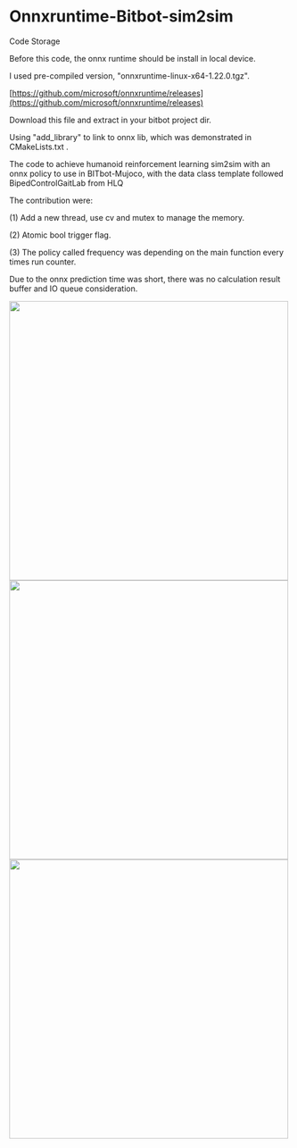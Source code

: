 # Onnxruntime-Bitbot-sim2sim
Code Storage


Before this code, the onnx runtime should be install in local device.


I used pre-compiled version, "onnxruntime-linux-x64-1.22.0.tgz". 


[https://github.com/microsoft/onnxruntime/releases](https://github.com/microsoft/onnxruntime/releases)


Download this file and extract in your bitbot project dir.


Using "add_library" to link to onnx lib, which was demonstrated in CMakeLists.txt
 .

The code to achieve humanoid reinforcement learning sim2sim with an onnx policy to use in BITbot-Mujoco, with the data class template followed BipedControlGaitLab from HLQ


The contribution were:


(1) Add a new thread, use cv and mutex to manage the memory.


(2) Atomic bool trigger flag.


(3) The policy called frequency was depending on the main function every times run counter.


Due to the onnx prediction time was short, there was no calculation result buffer and IO queue consideration.


<img src="https://github.com/user-attachments/assets/1dddf983-0bc2-455d-b050-9a85ea50a9e5" width="500px"/>


<img src="https://github.com/user-attachments/assets/e3a2b23b-51c5-424e-a107-841f68187ee0" width="500px"/>


<img src="https://github.com/user-attachments/assets/b3cd72b5-5f5c-463d-8972-b79fe343d3b0" width="500px"/>

